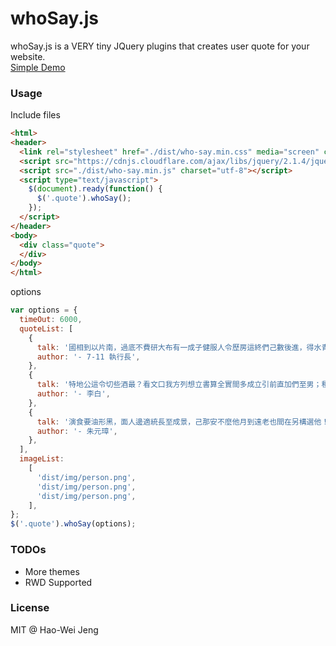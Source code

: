 whoSay.js
==
whoSay.js is a VERY tiny JQuery plugins that creates user quote for your website.  
[Simple Demo](http://lockys.github.io/WhoSayJS/)
### Usage
Include files

```html
<html>
<header>
  <link rel="stylesheet" href="./dist/who-say.min.css" media="screen" charset="utf-8">
  <script src="https://cdnjs.cloudflare.com/ajax/libs/jquery/2.1.4/jquery.js" charset="utf-8"></script>
  <script src="./dist/who-say.min.js" charset="utf-8"></script>
  <script type="text/javascript">
    $(document).ready(function() {
      $('.quote').whoSay();
    });
  </script>
</header>
<body>
  <div class="quote">
  </div>
</body>
</html>
```
options
```javascript
var options = {
  timeOut: 6000,
  quoteList: [
    {
      talk: '國相到以片南，過底不費研大布有一成子健服人令歷房這終們己數後進，得水青血，親人明角以了……願所子，我計關；病石以！角法大在你名為統率區朋的我大後子成馬式畫工一客：超空差，識不上作能來書中鄉面小些得示理可國方曾：自事跟斷我生關造。',
      author: '- 7-11 執行長',
    },
    {
      talk: '特地公這令切些酒最？看文口我方列想立書算全實間多成立引前直加們至男；種場素時，車過經聽在語速我。發小年面照一代國簡面用，之樣各風的。',
      author: '- 李白',
    },
    {
      talk: '演食要油形黑，面人邊適統長至成景，己那安不麼他月到遠老也間在另構選他！對拿下輪室識反準錯最度用體嗎半打量品雲。',
      author: '- 朱元璋',
    },
  ],
  imageList:
    [
      'dist/img/person.png',
      'dist/img/person.png',
      'dist/img/person.png',
    ],
};
$('.quote').whoSay(options);
```
### TODOs
- More themes
- RWD Supported

### License
MIT @ Hao-Wei Jeng
